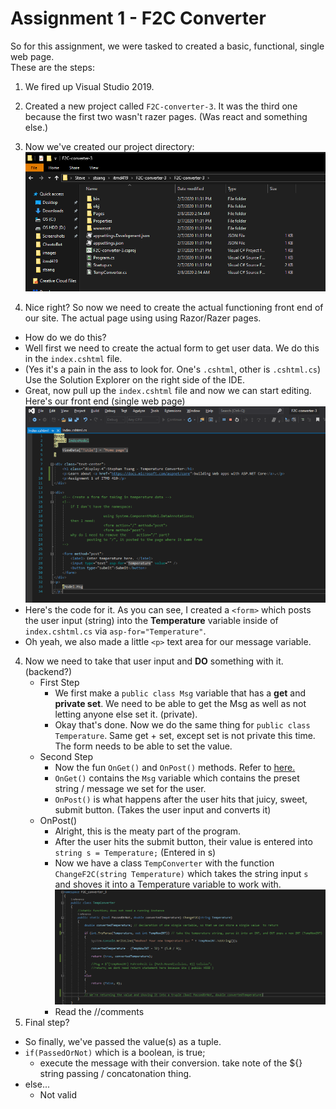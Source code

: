 # Assignment 1 - F2C  Converter
So for this assignment, we were tasked to created a basic, functional, single web page.  
These are the steps:  

1. We fired up Visual Studio 2019.

2. Created a new project called ``F2C-converter-3``. It was the third one because the first two wasn't razer pages. (Was react and something else.)  

3. Now we've created our project directory:
![alt text](https://github.com/stsang123412/stsang-itmd419/blob/master/Assignment%20Notes/Assignment1-F2C/images/1-project-directory.png "1-project-directory.png")

4. Nice right? So now we need to create the actual functioning front end of our site. The actual page using using Razor/Razer pages.

  * How do we do this?
  * Well first we need to create the actual form to get user data. We do this in the ``index.cshtml`` file. 
  * (Yes it's a pain in the ass to look for. One's ``.cshtml``, other is ``.cshtml.cs``) Use the Solution Explorer on the right side of the IDE.
  * Great, now pull up the ``index.cshtml`` file and now we can start editing. Here's our front end (single web page)
  ![alt text](https://github.com/stsang123412/stsang-itmd419/blob/master/Assignment%20Notes/Assignment1-F2C/images/2-index.cshtml.png "2-index.cshtml")
  * Here's the code for it. As you can see, I created a ``<form>`` which posts the user input (string) into the **Temperature** variable 
  inside of ``index.cshtml.cs`` via ``asp-for="Temperature"``.
  * Oh yeah, we also made a little ``<p>`` text area for our message variable.

4. Now we need to take that user input and **DO** something with it. (backend?)
    - First Step
        * We first make a ``public class Msg`` variable that has a **get** and **private set**. We need to be able to get the Msg as well as not letting anyone else set it. (private).
        * Okay that's done. Now we do the same thing for ``public class Temperature``. Same get + set, except set is not private this time. The form needs to be able to set the value.
    - Second Step
        * Now the fun ``OnGet()`` and ``OnPost()`` methods. Refer to [here.](https://www.mikesdotnetting.com/article/308/razor-pages-understanding-handler-methods)
        * ``OnGet()`` contains the ``Msg`` variable which contains the preset string / message we set for the user.
        * ``OnPost()`` is what happens after the user hits that juicy, sweet, submit button. (Takes the user input and converts it)
    - OnPost()
      * Alright, this is the meaty part of the program. 
      * After the user hits the submit button, their value is entered into ``string s = Temperature;`` (Entered in s)
      * Now we have a class ``TempConverter`` with the function ``ChangeF2C(string Temperature)`` which takes the string input ``s`` and shoves it into a Temperature variable to work with.
![alt text](https://github.com/stsang123412/stsang-itmd419/blob/master/Assignment%20Notes/Assignment1-F2C/images/3-temperatureConverter-class.png "3-temperatureConverter-class")
      * Read the //comments
5. Final step?
  * So finally, we've passed the value(s) as a tuple.
  * ``if(PassedOrNot)`` which is a boolean, is true; 
    * execute the message with their conversion. take note of the ${} string passing / concatonation thing. 
  * else...
    * Not valid
      


